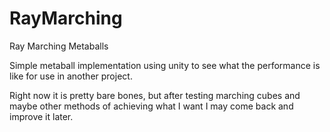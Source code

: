 # RayMarching
Ray Marching Metaballs

Simple metaball implementation using unity to see what the performance is like for use in another project.

Right now it is pretty bare bones, but after testing marching cubes and maybe other methods of achieving what I want I may come back and improve it later.
